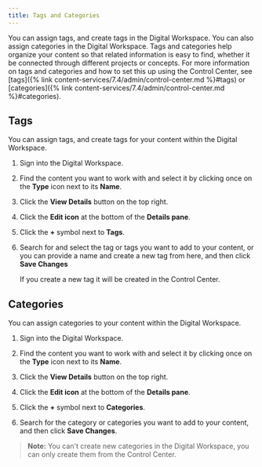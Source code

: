 ```yaml
---
title: Tags and Categories
---
```


You can assign tags, and create tags in the Digital Workspace. You can also assign categories in the Digital Workspace. Tags and categories help organize your content so that related information is easy to find, whether it be connected through different projects or concepts. For more information on tags and categories and how to set this up using the Control Center, see [tags]({% link content-services/7.4/admin/control-center.md %}#tags) or [categories]({% link content-services/7.4/admin/control-center.md %}#categories).

## Tags

You can assign tags, and create tags for your content within the Digital Workspace.

1. Sign into the Digital Workspace.

2. Find the content you want to work with and select it by clicking once on the **Type** icon next to its **Name**.

3. Click the **View Details** button on the top right.

4. Click the **Edit icon** at the bottom of the **Details pane**.

5. Click the **+** symbol next to **Tags**.

6. Search for and select the tag or tags you want to add to your content, or you can provide a name and create a new tag from here, and then click **Save Changes**

   If you create a new tag it will be created in the Control Center.

## Categories

You can assign categories to your content within the Digital Workspace.

1. Sign into the Digital Workspace.

2. Find the content you want to work with and select it by clicking once on the **Type** icon next to its **Name**.

3. Click the **View Details** button on the top right.

4. Click the **Edit icon** at the bottom of the **Details pane**.

5. Click the **+** symbol next to **Categories**.

6. Search for the category or categories you want to add to your content, and then click **Save Changes**.

> **Note:** You can't create new categories in the Digital Workspace, you can only create them from the Control Center.
